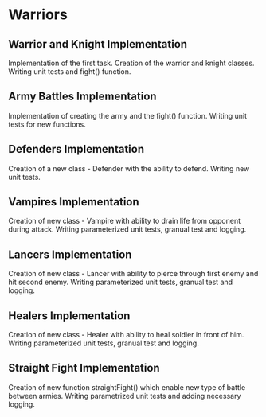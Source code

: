 # Warriors

## Warrior and Knight Implementation

Implementation of the first task. Creation of the warrior and knight classes. Writing unit tests and fight() function.

## Army Battles Implementation

Implementation of creating the army and the fight() function. Writing unit tests for new functions.

## Defenders Implementation

Creation of a new class - Defender with the ability to defend. Writing new unit tests.

## Vampires Implementation

Creation of new class - Vampire with ability to drain life from opponent during attack. Writing parameterized unit tests, granual test and logging.

## Lancers Implementation

Creation of new class - Lancer with ability to pierce through first enemy and hit second enemy. Writing parameterized unit tests, granual test and logging.

## Healers Implementation

Creation of new class - Healer with ability to heal soldier in front of him. Writing parameterized unit tests, granual test and logging.

## Straight Fight Implementation

Creation of new function straightFight() which enable new type of battle between armies. Writing parametrized unit tests and adding necessary logging.